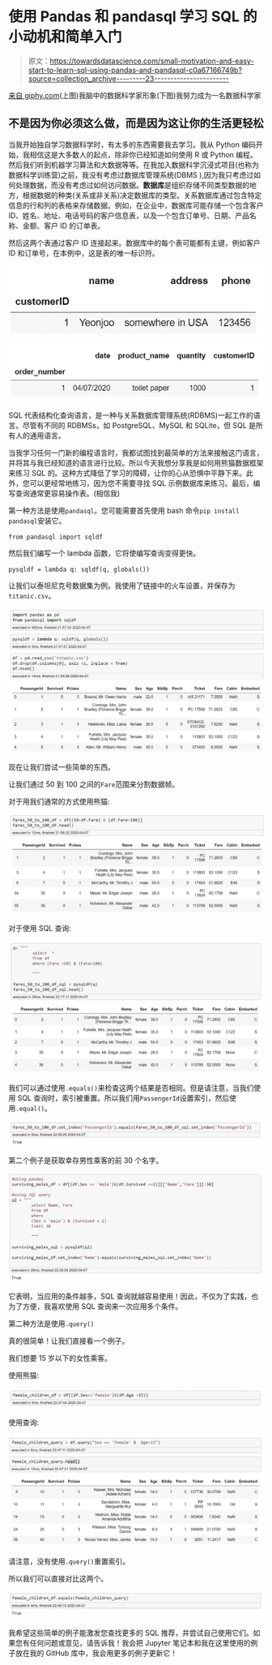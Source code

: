# 使用 Pandas 和 pandasql 学习 SQL 的小动机和简单入门

> 原文：<https://towardsdatascience.com/small-motivation-and-easy-start-to-learn-sql-using-pandas-and-pandasql-c0a67166749b?source=collection_archive---------23----------------------->

[来自 giphy.com](https://giphy.com/gifs/easy-jcqqXMvmbTzHi)(上图)我脑中的数据科学家形象(下图)我努力成为一名数据科学家

## 不是因为你必须这么做，而是因为这让你的生活更轻松

当我开始独自学习数据科学时，有太多的东西需要我去学习。我从 Python 编码开始，我相信这是大多数人的起点，除非你已经知道如何使用 R 或 Python 编程。然后我们听到机器学习算法和大数据等等。在我加入数据科学沉浸式项目(也称为数据科学训练营)之前，我没有考虑过数据库管理系统(DBMS ),因为我只考虑过如何处理数据，而没有考虑过如何访问数据。**数据库**是组织存储不同类型数据的地方，根据数据的种类(关系或非关系)决定数据库的类型。关系数据库通过包含特定信息的行和列的表格来存储数据。例如，在企业中，数据库可能存储一个包含客户 ID、姓名、地址、电话号码的客户信息表，以及一个包含订单号、日期、产品名称、金额、客户 ID 的订单表。

然后这两个表通过客户 ID 连接起来。数据库中的每个表可能都有主键，例如客户 ID 和订单号，在本例中，这是表的唯一标识符。

![](img/da9bef6a9cd898aa7357c3e82ac73885.png)![](img/d954976a3a9a1a2c7c5692027ff5cb62.png)

SQL 代表结构化查询语言，是一种与关系数据库管理系统(RDBMS)一起工作的语言。尽管有不同的 RDBMSs，如 PostgreSQL、MySQL 和 SQLite，但 SQL 是所有人的通用语言。

当我学习任何一门新的编程语言时，我都试图找到最简单的方法来接触这门语言，并将其与我已经知道的语言进行比较。所以今天我想分享我是如何用熊猫数据框架来练习 SQL 的。这种方式降低了学习的障碍，让你的心从恐惧中平静下来。此外，您可以更经常地练习，因为您不需要寻找 SQL 示例数据库来练习。最后，编写查询通常更容易操作表。(相信我)

第一种方法是使用`pandasql`。您可能需要首先使用 bash 命令`pip install pandasql`安装它。

```
from pandasql import sqldf
```

然后我们编写一个 lambda 函数，它将使编写查询变得更快。

```
pysqldf = lambda q: sqldf(q, globals())
```

让我们以泰坦尼克号数据集为例。我使用了链接中的火车设置，并保存为`titanic.csv`。

![](img/5016978ad35c3f34f0caabc4f66e96d2.png)

现在让我们尝试一些简单的东西。

让我们通过 50 到 100 之间的`Fare`范围来分割数据帧。

对于用我们通常的方式使用熊猫:

![](img/0cd222af18067ea84bd698166ee8de30.png)

对于使用 SQL 查询:

![](img/40c9d8ee7bc9248cfad54f76115cc8e9.png)

我们可以通过使用`.equals()`来检查这两个结果是否相同。但是请注意，当我们使用 SQL 查询时，索引被重置。所以我们用`PassengerId`设置索引，然后使用`.equal()`。

![](img/6133b63fe355aa5fcc6169df65995a36.png)

第二个例子是获取幸存男性乘客的前 30 个名字。

![](img/5d938c9bcb89175539cafd54c4a6c460.png)

它表明，当应用的条件越多，SQL 查询就越容易使用！因此，不仅为了实践，也为了方便，我喜欢使用 SQL 查询来一次应用多个条件。

第二种方法是使用`.query()`

真的很简单！让我们直接看一个例子。

我们想要 15 岁以下的女性乘客。

使用熊猫:

![](img/bb8cf7004e9b5fabc13f1e4a6eca5708.png)

使用查询:

![](img/869a34a125e99dfbed22cde6ed63ab19.png)

请注意，没有使用`.query()`重置索引。

所以我们可以直接对比这两个。

![](img/a5ae272c70501b99c27406d42d14bfba.png)

我希望这些简单的例子能激发您查找更多的 SQL 推荐，并尝试自己使用它们。如果您有任何问题或意见，请告诉我！我会把 Jupyter 笔记本和我在这里使用的例子放在我的 GitHub 库中，我会用更多的例子更新它！